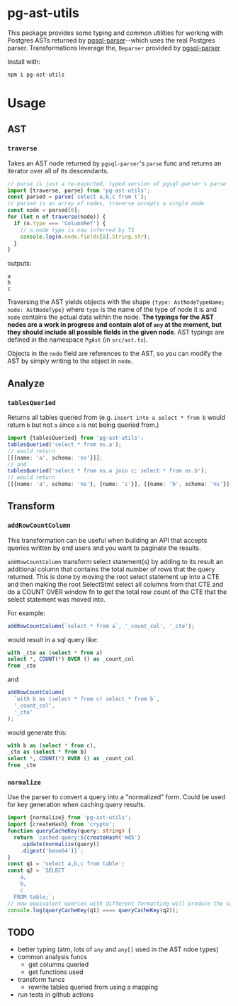 # pg-ast-utils

This package provides some typing and common utilities for working with Postgres
ASTs returned by [pgsql-parser](https://github.com/pyramation/pgsql-parser)--which uses
the real Postgres parser. Transformations leverage the,
`Deparser` provided by [pgsql-parser](https://github.com/pyramation/pgsql-parser)

Install with:

```sh
npm i pg-ast-utils
```

# Usage

## AST

### `traverse`

Takes an AST node returned by `pgsql-parser`'s `parse` func and returns an iterator over
all of its descendants.

```ts
// parse is just a re-exported, typed version of pgsql-parser's parse
import {traverse, parse} from 'pg-ast-utils';
const parsed = parse(`select a,b,c from t`);
// parsed is an array of nodes, traverse accepts a single node
const node = parsed[0];
for (let n of traverse(node)) {
  if (n.type === 'ColumnRef') {
    // n.node type is now inferred by TS
    console.log(n.node.fields[0].String.str);
  }
}
```

outputs:

```
a
b
c
```

Traversing the AST yields objects with the shape
`{type: AstNodeTypeName; node: AstNodeType}`
where `type` is the name of the type of node it is and `node` contains the actual data
within the node. **The typings for the AST nodes are a work in progress and contain
alot of `any` at the moment, but they should include all possible fields in the given
node**. AST typings are defined in the namespace `PgAst` (in `src/ast.ts`).

Objects in the `node` field are references to the AST, so you can modify the AST
by simply writing to the object in `node`.

## Analyze

### `tablesQueried`

Returns all tables queried from (e.g. `insert into a select * from b` would return `b`
but not `a` since `a` is not being queried from.)

```ts
import {tablesQueried} from 'pg-ast-utils';
tablesQueried('select * from ns.a');
// would return
[[{name: 'a', schema: 'ns'}]];
// and
tablesQueried('select * from ns.a join c; select * from ns.b');
// would return
[[{name: 'a', schema: 'ns'}, {name: 'c'}], [{name: 'b', schema: 'ns'}]];
```

## Transform

### `addRowCountColumn`

This transformation can be useful when building an API that accepts queries
written by end users and you want to paginate the results.

`addRowCountColumn` transform select statement(s) by adding to its result
an additional column that contains the total number of rows that the query returned.
This is done by moving the root select statement up into a CTE and then making
the root SelectStmt select all columns from that CTE and do a COUNT OVER window fn to get the total row count of the CTE that the select statement was moved into.

For example:

```ts
addRowCountColumn(`select * from a`, '_count_col', '_cte');
```

would result in a sql query like:

```sql
with _cte as (select * from a)
select *, COUNT(*) OVER () as _count_col
from _cte
```

and

```ts
addRowCountColumn(
  `with b as (select * from c) select * from b`,
  '_count_col',
  '_cte'
);
```

would generate this:

```sql
with b as (select * from c),
_cte as (select * from b)
select *, COUNT(*) OVER () as _count_col
from _cte
```

### `normalize`

Use the parser to convert a query into a "normalized" form. Could be used for key
generation when caching query results.

```ts
import {normalize} from 'pg-ast-utils';
import {createHash} from 'crypto';
function queryCacheKey(query: string) {
  return `cached-query:${createHash('md5')
    .update(normalize(query))
    .digest('base64')}`;
}
const q1 = 'select a,b,c from table';
const q2 = `SELECT
    a,
    b,
    c
  FROM table;`;
// now equivalent queries with different formatting will produce the same cache key
console.log(queryCacheKey(q1) ==== queryCacheKey(q2));
```

## TODO

- better typing (atm, lots of `any` and `any[]` used in the AST ndoe types)
- common analysis funcs
  - get columns queried
  - get functions used
- transform funcs
  - rewrite tables queried from using a mapping
- run tests in github actions
